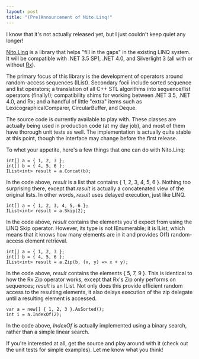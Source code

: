 ```yaml
---
layout: post
title: "(Pre)Announcement of Nito.Linq!"
---
```

I know that it's not actually released yet, but I just couldn't keep quiet any longer!

[Nito.Linq](http://nitolinq.codeplex.com/) is a library that helps "fill in the gaps" in the existing LINQ system. It will be compatible with .NET 3.5 SP1, .NET 4.0, and Silverlight 3 (all with or without [Rx](http://msdn.microsoft.com/en-us/devlabs/ee794896.aspx)).

The primary focus of this library is the development of operators around random-access sequences (IList<T>). Secondary focii include sorted sequence and list operators; a translation of all C++ STL algorithms into sequence/list operators (finally!); compatibility shims for working between .NET 3.5, .NET 4.0, and Rx; and a handful of little "extra" items such as LexicographicalComparer, CircularBuffer, and Deque.

The source code is currently available to play with. These classes are actually being used in production code (at my day job), and most of them have thorough unit tests as well. The implementation is actually quite stable at this point, though the interface may change before the first release.

To whet your appetite, here's a few things that one can do with Nito.Linq:

    int[] a = { 1, 2, 3 };
    int[] b = { 4, 5, 6 };
    IList<int> result = a.Concat(b);

In the code above, _result_ is a list that contains { 1, 2, 3, 4, 5, 6 }. Nothing too surprising there, except that _result_ is actually a concatenated view of the original lists. In other words, _result_ uses delayed execution, just like LINQ.

    int[] a = { 1, 2, 3, 4, 5, 6 };
    IList<int> result = a.Skip(2);

In the code above, _result_ contains the elements you'd expect from using the LINQ Skip operator. However, its type is not IEnumerable<T>; it is IList<T>, which means that it knows how many elements are in it and provides O(1) random-access element retrieval.

    int[] a = { 1, 2, 3 };
    int[] b = { 4, 5, 6 };
    IList<int> result = a.Zip(b, (x, y) => x + y);

In the code above, _result_ contains the elements { 5, 7, 9 }. This is identical to how the Rx Zip operator works, except that Rx's Zip only performs on sequences; _result_ is an IList<T>. Not only does this provide efficient random access to the resulting elements, it also delays execution of the zip delegate until a resulting element is accessed.

    var a = new[] { 1, 2, 3 }.AsSorted();
    int i = a.IndexOf(2);

In the code above, _IndexOf_ is actually implemented using a binary search, rather than a simple linear search.

If you're interested at all, get the source and play around with it (check out the unit tests for simple examples). Let me know what you think!

